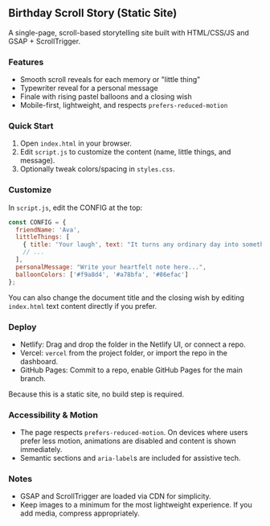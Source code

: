 ## Birthday Scroll Story (Static Site)

A single-page, scroll-based storytelling site built with HTML/CSS/JS and GSAP + ScrollTrigger.

### Features
- Smooth scroll reveals for each memory or "little thing"
- Typewriter reveal for a personal message
- Finale with rising pastel balloons and a closing wish
- Mobile-first, lightweight, and respects `prefers-reduced-motion`

### Quick Start
1. Open `index.html` in your browser.
2. Edit `script.js` to customize the content (name, little things, and message).
3. Optionally tweak colors/spacing in `styles.css`.

### Customize
In `script.js`, edit the CONFIG at the top:

```js
const CONFIG = {
  friendName: 'Ava',
  littleThings: [
    { title: 'Your laugh', text: "It turns any ordinary day into something bright." },
    // ...
  ],
  personalMessage: "Write your heartfelt note here...",
  balloonColors: ['#f9a8d4', '#a78bfa', '#86efac']
};
```

You can also change the document title and the closing wish by editing `index.html` text content directly if you prefer.

### Deploy
- Netlify: Drag and drop the folder in the Netlify UI, or connect a repo.
- Vercel: `vercel` from the project folder, or import the repo in the dashboard.
- GitHub Pages: Commit to a repo, enable GitHub Pages for the main branch.

Because this is a static site, no build step is required.

### Accessibility & Motion
- The page respects `prefers-reduced-motion`. On devices where users prefer less motion, animations are disabled and content is shown immediately.
- Semantic sections and `aria-label`s are included for assistive tech.

### Notes
- GSAP and ScrollTrigger are loaded via CDN for simplicity.
- Keep images to a minimum for the most lightweight experience. If you add media, compress appropriately.

